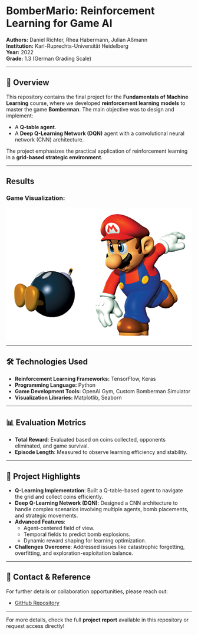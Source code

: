 # **BomberMario: Reinforcement Learning for Game AI**

**Authors:** Daniel Richter, Rhea Habermann, Julian Aßmann  
**Institution:** Karl-Ruprechts-Universität Heidelberg  
**Year:** 2022  
**Grade:** 1.3 (German Grading Scale)  

---

## 📖 **Overview**
This repository contains the final project for the **Fundamentals of Machine Learning** course, where we developed **reinforcement learning models** to master the game **Bomberman**. The main objective was to design and implement:
- A **Q-table agent**.
- A **Deep Q-Learning Network (DQN)** agent with a convolutional neural network (CNN) architecture.

The project emphasizes the practical application of reinforcement learning in a **grid-based strategic environment**.

---

## **Results**

### **Game Visualization:**
<div style="display: flex; justify-content: center;">
  <img src="mariobombproc.png" alt="BomberMario Game" style="width: 20cm;">
</div>

---

## 🛠 **Technologies Used**
- **Reinforcement Learning Frameworks:** TensorFlow, Keras
- **Programming Language:** Python
- **Game Development Tools:** OpenAI Gym, Custom Bomberman Simulator
- **Visualization Libraries:** Matplotlib, Seaborn

---

## 📊 **Evaluation Metrics**
- **Total Reward**: Evaluated based on coins collected, opponents eliminated, and game survival.
- **Episode Length**: Measured to observe learning efficiency and stability.

---

## 📄 **Project Highlights**
- **Q-Learning Implementation**: Built a Q-table-based agent to navigate the grid and collect coins efficiently.
- **Deep Q-Learning Network (DQN)**: Designed a CNN architecture to handle complex scenarios involving multiple agents, bomb placements, and strategic movements.
- **Advanced Features**:
  - Agent-centered field of view.
  - Temporal fields to predict bomb explosions.
  - Dynamic reward shaping for learning optimization.
- **Challenges Overcome**: Addressed issues like catastrophic forgetting, overfitting, and exploration-exploitation balance.

---

## 📩 **Contact & Reference**
For further details or collaboration opportunities, please reach out:
- [GitHub Repository]([https://github.com/drichter-official/fml-final-repo](https://github.com/drichter-official/fml-final-repo))

---

For more details, check the full **project report** available in this repository or request access directly!

